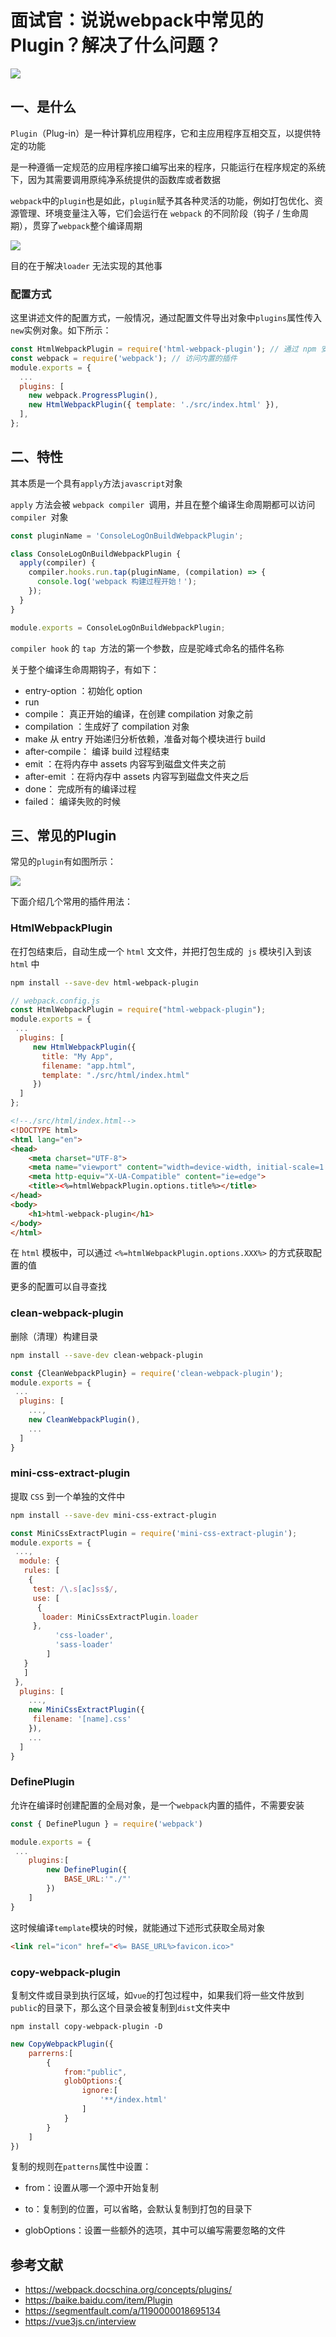 # 面试官：说说webpack中常见的Plugin？解决了什么问题？

 ![](https://static.vue-js.com/8d3978a0-a7c2-11eb-85f6-6fac77c0c9b3.png)



## 一、是什么
`Plugin`（Plug-in）是一种计算机应用程序，它和主应用程序互相交互，以提供特定的功能

是一种遵循一定规范的应用程序接口编写出来的程序，只能运行在程序规定的系统下，因为其需要调用原纯净系统提供的函数库或者数据

`webpack`中的`plugin`也是如此，`plugin`赋予其各种灵活的功能，例如打包优化、资源管理、环境变量注入等，它们会运行在 `webpack` 的不同阶段（钩子 / 生命周期），贯穿了`webpack`整个编译周期

![](https://static.vue-js.com/9a04ec40-a7c2-11eb-ab90-d9ae814b240d.png)

目的在于解决`loader` 无法实现的其他事

### 配置方式

这里讲述文件的配置方式，一般情况，通过配置文件导出对象中`plugins`属性传入`new`实例对象。如下所示：

```js
const HtmlWebpackPlugin = require('html-webpack-plugin'); // 通过 npm 安装
const webpack = require('webpack'); // 访问内置的插件
module.exports = {
  ...
  plugins: [
    new webpack.ProgressPlugin(),
    new HtmlWebpackPlugin({ template: './src/index.html' }),
  ],
};
```



## 二、特性

其本质是一个具有`apply`方法`javascript`对象

`apply` 方法会被 `webpack compiler `调用，并且在整个编译生命周期都可以访问 `compiler `对象

```javascript
const pluginName = 'ConsoleLogOnBuildWebpackPlugin';

class ConsoleLogOnBuildWebpackPlugin {
  apply(compiler) {
    compiler.hooks.run.tap(pluginName, (compilation) => {
      console.log('webpack 构建过程开始！');
    });
  }
}

module.exports = ConsoleLogOnBuildWebpackPlugin;
```

`compiler hook` 的 `tap `方法的第一个参数，应是驼峰式命名的插件名称

关于整个编译生命周期钩子，有如下：

- entry-option ：初始化 option
- run
- compile： 真正开始的编译，在创建 compilation 对象之前
- compilation ：生成好了 compilation 对象
- make 从 entry 开始递归分析依赖，准备对每个模块进行 build
- after-compile： 编译 build 过程结束
- emit ：在将内存中 assets 内容写到磁盘文件夹之前
- after-emit ：在将内存中 assets 内容写到磁盘文件夹之后
- done： 完成所有的编译过程
- failed： 编译失败的时候



## 三、常见的Plugin

常见的`plugin`有如图所示：

![](https://static.vue-js.com/bd749400-a7c2-11eb-85f6-6fac77c0c9b3.png)



下面介绍几个常用的插件用法：

### HtmlWebpackPlugin

在打包结束后，⾃动生成⼀个 `html` ⽂文件，并把打包生成的` js` 模块引⼊到该 `html` 中

```bash
npm install --save-dev html-webpack-plugin
```

```js
// webpack.config.js
const HtmlWebpackPlugin = require("html-webpack-plugin");
module.exports = {
 ...
  plugins: [
     new HtmlWebpackPlugin({
       title: "My App",
       filename: "app.html",
       template: "./src/html/index.html"
     }) 
  ]
};
```

```html
<!--./src/html/index.html-->
<!DOCTYPE html>
<html lang="en">
<head>
    <meta charset="UTF-8">
    <meta name="viewport" content="width=device-width, initial-scale=1.0">
    <meta http-equiv="X-UA-Compatible" content="ie=edge">
    <title><%=htmlWebpackPlugin.options.title%></title>
</head>
<body>
    <h1>html-webpack-plugin</h1>
</body>
</html>
```

在 `html` 模板中，可以通过 `<%=htmlWebpackPlugin.options.XXX%>` 的方式获取配置的值

更多的配置可以自寻查找



### clean-webpack-plugin

删除（清理）构建目录

```bash
npm install --save-dev clean-webpack-plugin
```

```js
const {CleanWebpackPlugin} = require('clean-webpack-plugin');
module.exports = {
 ...
  plugins: [
    ...,
    new CleanWebpackPlugin(),
    ...
  ]
}
```



### mini-css-extract-plugin

提取 `CSS` 到一个单独的文件中

```bash
npm install --save-dev mini-css-extract-plugin
```

```js
const MiniCssExtractPlugin = require('mini-css-extract-plugin');
module.exports = {
 ...,
  module: {
   rules: [
    {
     test: /\.s[ac]ss$/,
     use: [
      {
       loader: MiniCssExtractPlugin.loader
     },
          'css-loader',
          'sass-loader'
        ]
   }
   ]
 },
  plugins: [
    ...,
    new MiniCssExtractPlugin({
     filename: '[name].css'
    }),
    ...
  ]
}
```



### DefinePlugin

允许在编译时创建配置的全局对象，是一个`webpack`内置的插件，不需要安装

```js
const { DefinePlugun } = require('webpack')

module.exports = {
 ...
    plugins:[
        new DefinePlugin({
            BASE_URL:'"./"'
        })
    ]
}
```

这时候编译`template`模块的时候，就能通过下述形式获取全局对象

```html
<link rel="icon" href="<%= BASE_URL%>favicon.ico>"
```





### copy-webpack-plugin

复制文件或目录到执行区域，如`vue`的打包过程中，如果我们将一些文件放到`public`的目录下，那么这个目录会被复制到`dist`文件夹中

```cil
npm install copy-webpack-plugin -D
```

```js
new CopyWebpackPlugin({
    parrerns:[
        {
            from:"public",
            globOptions:{
                ignore:[
                    '**/index.html'
                ]
            }
        }
    ]
})
```

复制的规则在`patterns`属性中设置：

- from：设置从哪一个源中开始复制
- to：复制到的位置，可以省略，会默认复制到打包的目录下

- globOptions：设置一些额外的选项，其中可以编写需要忽略的文件



## 参考文献
- https://webpack.docschina.org/concepts/plugins/
- https://baike.baidu.com/item/Plugin
- https://segmentfault.com/a/1190000018695134
- https://vue3js.cn/interview